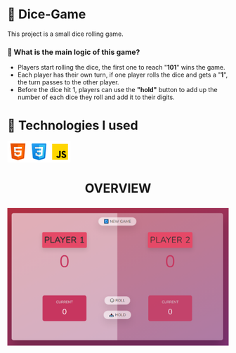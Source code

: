 # 🎲 Dice-Game
This project is a small dice rolling game.
### 🤔 What is the main logic of this game?
* Players start rolling the dice, the first one to reach "**101**" wins the game.
* Each player has their own turn, if one player rolls the dice and gets a "**1**", the turn passes to the other player.
* Before the dice hit 1, players can use the **"hold"** button to add up the number of each dice they roll and add it to their digits.


# 🔨 Technologies I used
<img src="tech-icons/html-icon.png"><img src="tech-icons/css-icon.png"><img src="tech-icons/js-icon.png">

# <p align="center">OVERVIEW</p>

![Dice-Game](tech-icons/dice-game.png)
